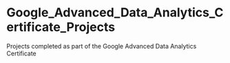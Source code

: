 # Google_Advanced_Data_Analytics_Certificate_Projects
Projects completed as part of the Google Advanced Data Analytics Certificate 
